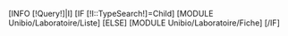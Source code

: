 [INFO [!Query!]|I]
[IF [!I::TypeSearch!]=Child]
	[MODULE Unibio/Laboratoire/Liste]
[ELSE]
	[MODULE Unibio/Laboratoire/Fiche]
[/IF]